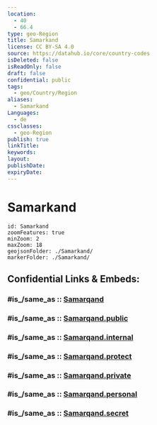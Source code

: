 ```yaml
---
location:
  - 40
  - 66.4
type: geo-Region
title: Samarkand
license: CC BY-SA 4.0
source: https://datahub.io/core/country-codes
isDeleted: false
isReadOnly: false
draft: false
confidential: public
tags:
  - geo/Country/Region
aliases:
  - Samarkand
Languages:
  - de
cssclasses:
  - geo-Region
publish: true
linkTitle:
keywords:
layout:
publishDate:
expiryDate:
---
```


# Samarkand

```leaflet
id: Samarkand
zoomFeatures: true 
minZoom: 2 
maxZoom: 18
geojsonFolder: ./Samarkand/
markerFolder: ./Samarkand/
```


## Confidential Links & Embeds: 

### #is_/same_as :: [Samarqand](/_Standards/Earth/Continent/Asia/Asia~Central/Uzbekistan/Regions~Uzbekistan/Samarqand.md) 

### #is_/same_as :: [Samarqand.public](/_public/Earth/Continent/Asia/Asia~Central/Uzbekistan/Regions~Uzbekistan/Samarqand.public.md) 

### #is_/same_as :: [Samarqand.internal](/_internal/Earth/Continent/Asia/Asia~Central/Uzbekistan/Regions~Uzbekistan/Samarqand.internal.md) 

### #is_/same_as :: [Samarqand.protect](/_protect/Earth/Continent/Asia/Asia~Central/Uzbekistan/Regions~Uzbekistan/Samarqand.protect.md) 

### #is_/same_as :: [Samarqand.private](/_private/Earth/Continent/Asia/Asia~Central/Uzbekistan/Regions~Uzbekistan/Samarqand.private.md) 

### #is_/same_as :: [Samarqand.personal](/_personal/Earth/Continent/Asia/Asia~Central/Uzbekistan/Regions~Uzbekistan/Samarqand.personal.md) 

### #is_/same_as :: [Samarqand.secret](/_secret/Earth/Continent/Asia/Asia~Central/Uzbekistan/Regions~Uzbekistan/Samarqand.secret.md)

